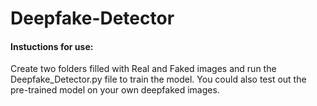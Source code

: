 # Deepfake-Detector

<h4> Instuctions for use: </h4>
Create two folders filled with Real and Faked images and run the Deepfake_Detector.py file to train the model. You could also test out the pre-trained model on your own deepfaked images.
